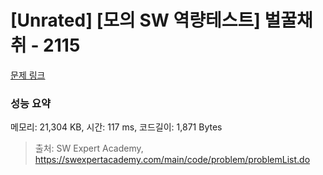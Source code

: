 # [Unrated] [모의 SW 역량테스트] 벌꿀채취 - 2115 

[문제 링크](https://swexpertacademy.com/main/code/problem/problemDetail.do?contestProbId=AV5V4A46AdIDFAWu) 

### 성능 요약

메모리: 21,304 KB, 시간: 117 ms, 코드길이: 1,871 Bytes



> 출처: SW Expert Academy, https://swexpertacademy.com/main/code/problem/problemList.do